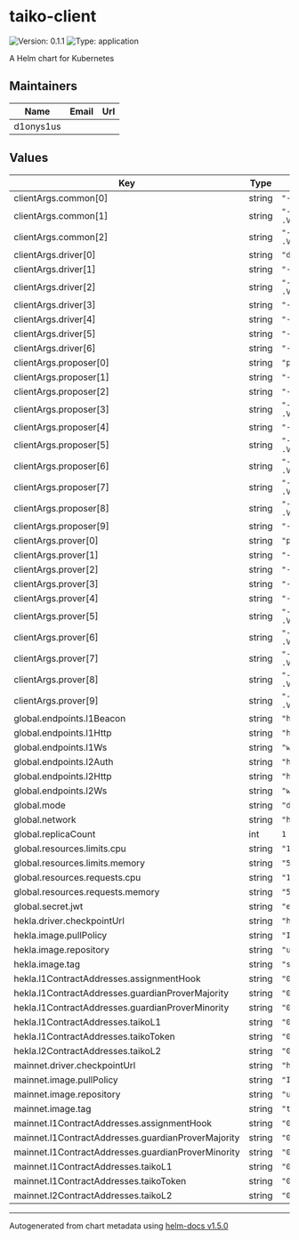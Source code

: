# taiko-client

![Version: 0.1.1](https://img.shields.io/badge/Version-0.1.1-informational?style=flat-square) ![Type: application](https://img.shields.io/badge/Type-application-informational?style=flat-square)

A Helm chart for Kubernetes

## Maintainers

| Name | Email | Url |
| ---- | ------ | --- |
| d1onys1us |  |  |

## Values

| Key | Type | Default | Description |
|-----|------|---------|-------------|
| clientArgs.common[0] | string | `"--l1.ws={{ tpl .Values.global.endpoints.l1Ws . }}"` |  |
| clientArgs.common[1] | string | `"--taikoL1={{ (index .Values .Values.global.network).l1ContractAddresses.taikoL1 }}"` |  |
| clientArgs.common[2] | string | `"--taikoL2={{ (index .Values .Values.global.network).l2ContractAddresses.taikoL2 }}"` |  |
| clientArgs.driver[0] | string | `"driver"` |  |
| clientArgs.driver[1] | string | `"--p2p.sync"` |  |
| clientArgs.driver[2] | string | `"--p2p.checkPointSyncUrl={{ (index .Values .Values.global.network).driver.checkpointUrl }}"` |  |
| clientArgs.driver[3] | string | `"--l1.beacon={{ tpl .Values.global.endpoints.l1Beacon . }}"` |  |
| clientArgs.driver[4] | string | `"--l2.ws={{ tpl .Values.global.endpoints.l2Ws . }}"` |  |
| clientArgs.driver[5] | string | `"--l2.auth={{ tpl .Values.global.endpoints.l2Auth . }}"` |  |
| clientArgs.driver[6] | string | `"--jwtSecret=/jwtsecret/default"` |  |
| clientArgs.proposer[0] | string | `"proposer"` |  |
| clientArgs.proposer[1] | string | `"--l2.http={{ tpl .Values.global.endpoints.l2Http . }}"` |  |
| clientArgs.proposer[2] | string | `"--l2.auth={{ tpl .Values.global.endpoints.l2Auth . }}"` |  |
| clientArgs.proposer[3] | string | `"--taikoToken={{ (index .Values .Values.global.network).l1ContractAddresses.taikoToken }}"` |  |
| clientArgs.proposer[4] | string | `"--l1.proposerPrivKey=$(PROPOSER_PRIVATE_KEY)"` |  |
| clientArgs.proposer[5] | string | `"--l2.suggestedFeeRecipient={{ (index .Values .Values.global.network).proposer.suggestedFeeRecipient }}"` |  |
| clientArgs.proposer[6] | string | `"--proverEndpoints={{ (index .Values .Values.global.network).proposer.proverEndpoints }}"` |  |
| clientArgs.proposer[7] | string | `"--tierFee.optimistic={{ (index .Values .Values.global.network).proposer.blockProposalFeeGwei }}"` |  |
| clientArgs.proposer[8] | string | `"--tierFee.sgx={{ (index .Values .Values.global.network).proposer.blockProposalFeeGwei }}"` |  |
| clientArgs.proposer[9] | string | `"--jwtSecret=/jwtsecret/default"` |  |
| clientArgs.prover[0] | string | `"prover"` |  |
| clientArgs.prover[1] | string | `"--l1.http={{ tpl .Values.global.endpoints.l1Http . }}"` |  |
| clientArgs.prover[2] | string | `"--l2.ws={{ tpl .Values.global.endpoints.l2Ws . }}"` |  |
| clientArgs.prover[3] | string | `"--l2.http={{ tpl .Values.global.endpoints.l2Http . }}"` |  |
| clientArgs.prover[4] | string | `"--l1.proverPrivKey=$(PROVER_PRIVATE_KEY)"` |  |
| clientArgs.prover[5] | string | `"--prover.capacity={{ (index .Values .Values.global.network).prover.capacity }}"` |  |
| clientArgs.prover[6] | string | `"--taikoToken={{ (index .Values .Values.global.network).l1ContractAddresses.taikoToken }}"` |  |
| clientArgs.prover[7] | string | `"--raiko.host={{ (index .Values .Values.global.network).prover.raikoHost }}"` |  |
| clientArgs.prover[8] | string | `"--tx.gasLimit={{ (index .Values .Values.global.network).prover.txGasLimit }}"` |  |
| clientArgs.prover[9] | string | `"--tx.minBaseFee={{ (index .Values .Values.global.network).prover.txMinBaseFee }}"` |  |
| global.endpoints.l1Beacon | string | `"http://{{ .Release.Name }}-beacon:5052"` |  |
| global.endpoints.l1Http | string | `"http://{{ .Release.Name }}-execution:8545"` |  |
| global.endpoints.l1Ws | string | `"ws://{{ .Release.Name }}-execution:8545"` |  |
| global.endpoints.l2Auth | string | `"http://{{ .Release.Name }}-taiko-geth:8551"` |  |
| global.endpoints.l2Http | string | `"http://{{ .Release.Name }}-taiko-geth:8545"` |  |
| global.endpoints.l2Ws | string | `"ws://{{ .Release.Name }}-taiko-geth:8546"` |  |
| global.mode | string | `"driver"` |  |
| global.network | string | `"hekla"` |  |
| global.replicaCount | int | `1` |  |
| global.resources.limits.cpu | string | `"1000m"` |  |
| global.resources.limits.memory | string | `"500Mi"` |  |
| global.resources.requests.cpu | string | `"1000m"` |  |
| global.resources.requests.memory | string | `"500Mi"` |  |
| global.secret.jwt | string | `"ecb22bc24e7d4061f7ed690ccd5846d7d73f5d2b9733267e12f56790398d908a"` |  |
| hekla.driver.checkpointUrl | string | `"https://rpc.hekla.taiko.xyz"` |  |
| hekla.image.pullPolicy | string | `"IfNotPresent"` |  |
| hekla.image.repository | string | `"us-docker.pkg.dev/evmchain/hekla/taiko-client"` |  |
| hekla.image.tag | string | `"sha-f5b09d4"` |  |
| hekla.l1ContractAddresses.assignmentHook | string | `"0x9e640a6aadf4f664CF467B795c31332f44AcBe6c"` |  |
| hekla.l1ContractAddresses.guardianProverMajority | string | `"0x92F195a8702da2104aE8E3E10779176E7C35d6BC"` |  |
| hekla.l1ContractAddresses.guardianProverMinority | string | `"0x31d4d27da5c299d4b6CE19c869B8891C0002795d"` |  |
| hekla.l1ContractAddresses.taikoL1 | string | `"0x79C9109b764609df928d16fC4a91e9081F7e87DB"` |  |
| hekla.l1ContractAddresses.taikoToken | string | `"0x6490E12d480549D333499236fF2Ba6676C296011"` |  |
| hekla.l2ContractAddresses.taikoL2 | string | `"0x1670090000000000000000000000000000010001"` |  |
| mainnet.driver.checkpointUrl | string | `"https://rpc.mainnet.taiko.xyz"` |  |
| mainnet.image.pullPolicy | string | `"IfNotPresent"` |  |
| mainnet.image.repository | string | `"us-docker.pkg.dev/evmchain/images/taiko-client"` |  |
| mainnet.image.tag | string | `"taiko-client-v0.26.0"` |  |
| mainnet.l1ContractAddresses.assignmentHook | string | `"0x537a2f0D3a5879b41BCb5A2afE2EA5c4961796F6"` |  |
| mainnet.l1ContractAddresses.guardianProverMajority | string | `"0xE3D777143Ea25A6E031d1e921F396750885f43aC"` |  |
| mainnet.l1ContractAddresses.guardianProverMinority | string | `"0x579A8d63a2Db646284CBFE31FE5082c9989E985c"` |  |
| mainnet.l1ContractAddresses.taikoL1 | string | `"0x06a9Ab27c7e2255df1815E6CC0168d7755Feb19a"` |  |
| mainnet.l1ContractAddresses.taikoToken | string | `"0x10dea67478c5F8C5E2D90e5E9B26dBe60c54d800"` |  |
| mainnet.l2ContractAddresses.taikoL2 | string | `"0x1670000000000000000000000000000000010001"` |  |

----------------------------------------------
Autogenerated from chart metadata using [helm-docs v1.5.0](https://github.com/norwoodj/helm-docs/releases/v1.5.0)

